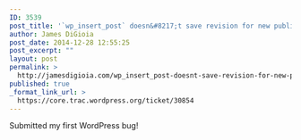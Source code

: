 ```yaml
---
ID: 3539
post_title: '`wp_insert_post` doesn&#8217;t save revision for new published post'
author: James DiGioia
post_date: 2014-12-28 12:55:25
post_excerpt: ""
layout: post
permalink: >
  http://jamesdigioia.com/wp_insert_post-doesnt-save-revision-for-new-published-post/
published: true
_format_link_url: >
  https://core.trac.wordpress.org/ticket/30854
---
```

Submitted my first WordPress bug!